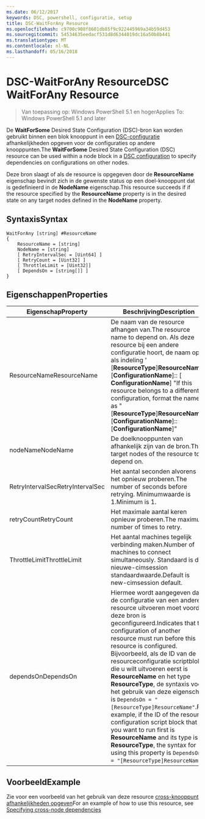 ```yaml
---
ms.date: 06/12/2017
keywords: DSC, powershell, configuratie, setup
title: DSC-WaitForAny Resource
ms.openlocfilehash: c9700c908f8601db85f9c922445969a34b59d453
ms.sourcegitcommit: 54534635eedacf531d8d6344019dc16a50b8b441
ms.translationtype: MT
ms.contentlocale: nl-NL
ms.lasthandoff: 05/16/2018
---
```

# <a name="dsc-waitforany-resource"></a><span data-ttu-id="a450d-103">DSC-WaitForAny Resource</span><span class="sxs-lookup"><span data-stu-id="a450d-103">DSC WaitForAny Resource</span></span>

> <span data-ttu-id="a450d-104">Van toepassing op: Windows PowerShell 5.1 en hoger</span><span class="sxs-lookup"><span data-stu-id="a450d-104">Applies To: Windows PowerShell 5.1 and later</span></span>

<span data-ttu-id="a450d-105">De **WaitForSome** Desired State Configuration (DSC)-bron kan worden gebruikt binnen een blok knooppunt in een [DSC-configuratie](configurations.md) afhankelijkheden opgeven voor de configuraties op andere knooppunten.</span><span class="sxs-lookup"><span data-stu-id="a450d-105">The **WaitForSome** Desired State Configuration (DSC) resource can be used within a node block in a [DSC configuration](configurations.md) to specify dependencies on configurations on other nodes.</span></span>

<span data-ttu-id="a450d-106">Deze bron slaagt of als de resource is opgegeven door de **ResourceName** eigenschap bevindt zich in de gewenste status op een doel-knooppunt dat is gedefinieerd in de **NodeName** eigenschap.</span><span class="sxs-lookup"><span data-stu-id="a450d-106">This resource succeeds if if the resource specified by the **ResourceName** property is in the desired state on any target nodes defined in the **NodeName** property.</span></span>


## <a name="syntax"></a><span data-ttu-id="a450d-107">Syntaxis</span><span class="sxs-lookup"><span data-stu-id="a450d-107">Syntax</span></span>

```
WaitForAny [string] #ResourceName
{
    ResourceName = [string]
    NodeName = [string]
    [ RetryIntervalSec = [Uint64] ]
    [ RetryCount = [Uint32] ]
    [ ThrottleLimit = [Uint32]]
    [ DependsOn = [string[]] ]
}
```

## <a name="properties"></a><span data-ttu-id="a450d-108">Eigenschappen</span><span class="sxs-lookup"><span data-stu-id="a450d-108">Properties</span></span>

|  <span data-ttu-id="a450d-109">Eigenschap</span><span class="sxs-lookup"><span data-stu-id="a450d-109">Property</span></span>  |  <span data-ttu-id="a450d-110">Beschrijving</span><span class="sxs-lookup"><span data-stu-id="a450d-110">Description</span></span>   |
|---|---|
| <span data-ttu-id="a450d-111">ResourceName</span><span class="sxs-lookup"><span data-stu-id="a450d-111">ResourceName</span></span>| <span data-ttu-id="a450d-112">De naam van de resource afhangen van.</span><span class="sxs-lookup"><span data-stu-id="a450d-112">The resource name to depend on.</span></span> <span data-ttu-id="a450d-113">Als deze resource bij een andere configuratie hoort, de naam op als indeling ' [__ResourceType__]__ResourceName__:: [__ConfigurationName__]:: [ __ConfigurationName__] "</span><span class="sxs-lookup"><span data-stu-id="a450d-113">If this resource belongs to a different configuration, format the name as "[__ResourceType__]__ResourceName__::[__ConfigurationName__]::[__ConfigurationName__]"</span></span>|
| <span data-ttu-id="a450d-114">nodeName</span><span class="sxs-lookup"><span data-stu-id="a450d-114">NodeName</span></span>| <span data-ttu-id="a450d-115">De doelknooppunten van afhankelijk zijn van de bron.</span><span class="sxs-lookup"><span data-stu-id="a450d-115">The target nodes of the resource to depend on.</span></span>|
| <span data-ttu-id="a450d-116">RetryIntervalSec</span><span class="sxs-lookup"><span data-stu-id="a450d-116">RetryIntervalSec</span></span>| <span data-ttu-id="a450d-117">Het aantal seconden alvorens het opnieuw proberen.</span><span class="sxs-lookup"><span data-stu-id="a450d-117">The number of seconds before retrying.</span></span> <span data-ttu-id="a450d-118">Minimumwaarde is 1.</span><span class="sxs-lookup"><span data-stu-id="a450d-118">Minimum is 1.</span></span>|
| <span data-ttu-id="a450d-119">retryCount</span><span class="sxs-lookup"><span data-stu-id="a450d-119">RetryCount</span></span>| <span data-ttu-id="a450d-120">Het maximale aantal keren opnieuw proberen.</span><span class="sxs-lookup"><span data-stu-id="a450d-120">The maximum number of times to retry.</span></span>|
| <span data-ttu-id="a450d-121">ThrottleLimit</span><span class="sxs-lookup"><span data-stu-id="a450d-121">ThrottleLimit</span></span>| <span data-ttu-id="a450d-122">Het aantal machines tegelijk verbinding maken.</span><span class="sxs-lookup"><span data-stu-id="a450d-122">Number of machines to connect simultaneously.</span></span> <span data-ttu-id="a450d-123">Standaard is de nieuwe-cimsession standaardwaarde.</span><span class="sxs-lookup"><span data-stu-id="a450d-123">Default is new-cimsession default.</span></span>|
| <span data-ttu-id="a450d-124">dependsOn</span><span class="sxs-lookup"><span data-stu-id="a450d-124">DependsOn</span></span> | <span data-ttu-id="a450d-125">Hiermee wordt aangegeven dat de configuratie van een andere resource uitvoeren moet voordat deze bron is geconfigureerd.</span><span class="sxs-lookup"><span data-stu-id="a450d-125">Indicates that the configuration of another resource must run before this resource is configured.</span></span> <span data-ttu-id="a450d-126">Bijvoorbeeld, als de ID van de resourceconfiguratie scriptblok die u wilt uitvoeren eerst is __ResourceName__ en het type __ResourceType__, de syntaxis voor het gebruik van deze eigenschap is `DependsOn = "[ResourceType]ResourceName"`.</span><span class="sxs-lookup"><span data-stu-id="a450d-126">For example, if the ID of the resource configuration script block that you want to run first is __ResourceName__ and its type is __ResourceType__, the syntax for using this property is `DependsOn = "[ResourceType]ResourceName"`.</span></span>|


## <a name="example"></a><span data-ttu-id="a450d-127">Voorbeeld</span><span class="sxs-lookup"><span data-stu-id="a450d-127">Example</span></span>

<span data-ttu-id="a450d-128">Zie voor een voorbeeld van het gebruik van deze resource [cross-knooppunt afhankelijkheden opgeven](crossNodeDependencies.md)</span><span class="sxs-lookup"><span data-stu-id="a450d-128">For an example of how to use this resource, see [Specifying cross-node dependencies](crossNodeDependencies.md)</span></span>